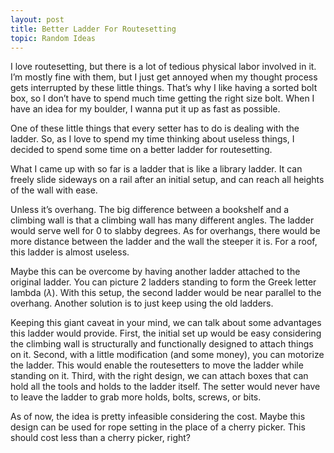 ```yaml
---
layout: post
title: Better Ladder For Routesetting
topic: Random Ideas
---
```


I love routesetting, but there is a lot of tedious physical labor involved in it.
I’m mostly fine with them, but I just get annoyed when my thought process gets interrupted by these little things.
That’s why I like having a sorted bolt box, so I don’t have to spend much time getting the right size bolt.
When I have an idea for my boulder, I wanna put it up as fast as possible.

One of these little things that every setter has to do is dealing with the ladder.
So, as I love to spend my time thinking about useless things, I decided to spend some time on a better ladder for routesetting.

What I came up with so far is a ladder that is like a library ladder.
It can freely slide sideways on a rail after an initial setup, and can reach all heights of the wall with ease.

Unless it’s overhang.
The big difference between a bookshelf and a climbing wall is that a climbing wall has many different angles.
The ladder would serve well for 0 to slabby degrees.
As for overhangs, there would be more distance between the ladder and the wall the steeper it is.
For a roof, this ladder is almost useless.

Maybe this can be overcome by having another ladder attached to the original ladder.
You can picture 2 ladders standing to form the Greek letter lambda ($\lambda$).
With this setup, the second ladder would be near parallel to the overhang.
Another solution is to just keep using the old ladders.

Keeping this giant caveat in your mind, we can talk about some advantages this ladder would provide.
First, the initial set up would be easy considering the climbing wall is structurally and functionally designed to attach things on it.
Second, with a little modification (and some money), you can motorize the ladder.
This would enable the routesetters to move the ladder while standing on it.
Third, with the right design, we can attach boxes that can hold all the tools and holds to the ladder itself.
The setter would never have to leave the ladder to grab more holds, bolts, screws, or bits.

As of now, the idea is pretty infeasible considering the cost.
Maybe this design can be used for rope setting in the place of a cherry picker.
This should cost less than a cherry picker, right?
